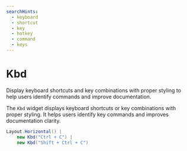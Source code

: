 ```yaml
---
searchHints:
  - keyboard
  - shortcut
  - key
  - hotkey
  - command
  - keys
---
```


# Kbd

<Ingress>
Display keyboard shortcuts and key combinations with proper styling to help users identify commands and improve documentation.
</Ingress>

The `Kbd` widget displays keyboard shortcuts or key combinations with proper styling. It helps users identify key commands and improves documentation clarity.

```csharp demo-below 
Layout.Horizontal() | 
    new Kbd("Ctrl + C") | 
    new Kbd("Shift + Ctrl + C")
```

<WidgetDocs Type="Ivy.Kbd" ExtensionTypes="Ivy.KbdExtensions"  SourceUrl="https://github.com/Ivy-Interactive/Ivy-Framework/blob/main/Ivy/Widgets/Primitives/Kbd.cs"/>
